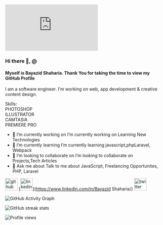 ![Myself is Bayazid Shaharia. Thank You for taking the time to view my GitHub Profile ](https://m.facebook.com/photo.php?fbid=3175302526082072&id=100008070678218&set=a.1852731048339233&source=44&refid=17)
### Hi there 👋, @
#### Myself is Bayazid Shaharia. Thank You for taking the time to view my GitHub Profile 
I am a software engineer. I'm working on web, app development & creative content design.

Skills: <i class="fa-brands fa-html5"></i><i class="fa-brands fa-css3"></i><i class="fa-brands fa-bootstrap"></i><i class="fa-brands fa-js"></i><i class="fa-brands fa-php"></i><i class="fa-brands fa-laravel"></i><br>PHOTOSHOP<br>ILLUSTRATOR<br>CAMTASIA<br>PREMIERE PRO

- 🔭 I’m currently working on I’m currently working on Learning New Technologies 
- 🌱 I’m currently learning  I’m currently learning javascript,phpLaravel, Webpack 
- 👯 I’m looking to collaborate on  I’m looking to collaborate on Projects,Tech Articles 
- 💬 Ask me about Talk to me about JavaScript, Freelancing Opportunites, PHP, Laravel 


[<img src='https://cdn.jsdelivr.net/npm/simple-icons@3.0.1/icons/github.svg' alt='github' height='40'>](https://github.com/bayazidshaharia)  [<img src='https://cdn.jsdelivr.net/npm/simple-icons@3.0.1/icons/linkedin.svg' alt='linkedin' height='40'>](https://www.linkedin.com/in/Bayazid Shaharia/)  [<img src='https://cdn.jsdelivr.net/npm/simple-icons@3.0.1/icons/twitter.svg' alt='twitter' height='40'>](https://twitter.com/ShahariaBayazid)  

![GitHub Activity Graph](https://activity-graph.herokuapp.com/graph?username=bayazidshaharia)  

![GitHub streak stats](https://github-readme-streak-stats.herokuapp.com/?user=bayazidshaharia)  

![Profile views](https://gpvc.arturio.dev/bayazidshaharia)  

